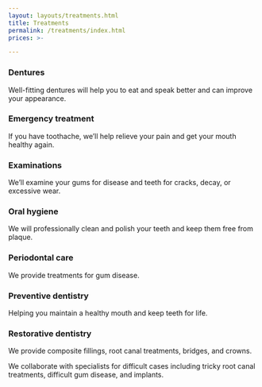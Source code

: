 ```yaml
---
layout: layouts/treatments.html
title: Treatments
permalink: /treatments/index.html
prices: >-

---
```


### Dentures
Well-fitting dentures will help you to eat and speak better and can improve your appearance.

### Emergency treatment
If you have toothache, we’ll help relieve your pain and get your mouth healthy again.

### Examinations
We’ll examine your gums for disease and teeth for cracks, decay, or excessive wear.

### Oral hygiene
We will professionally clean and polish your teeth and keep them free from plaque.

### Periodontal care
We provide treatments for gum disease.

### Preventive dentistry
Helping you maintain a healthy mouth and keep teeth for life.

### Restorative dentistry
We provide composite fillings, root canal treatments, bridges, and crowns.

We collaborate with specialists for difficult cases including tricky root canal treatments, difficult gum disease, and implants.